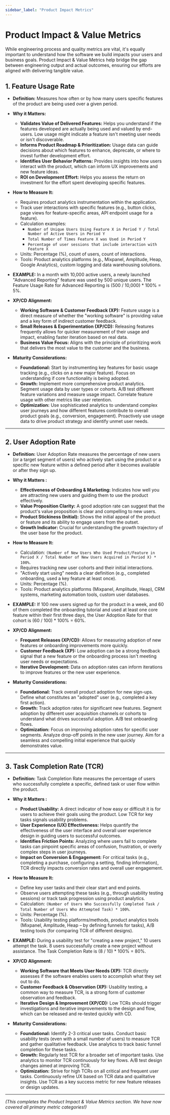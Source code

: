 ```yaml
---
sidebar_label: "Product Impact Metrics"
---
```


# Product Impact & Value Metrics

While engineering process and quality metrics are vital, it's equally important to understand how the software we build impacts your users and business goals. Product Impact & Value Metrics help bridge the gap between engineering output and actual outcomes, ensuring our efforts are aligned with delivering tangible value.

## 1. Feature Usage Rate

- **Definition:** Measures how often or by how many users specific features of the product are being used over a given period.

- **Why it Matters:**

  - **Validates Value of Delivered Features:** Helps you understand if the features developed are actually being used and valued by end-users. Low usage might indicate a feature isn't meeting user needs or isn't discoverable.
  - **Informs Product Roadmap & Prioritization:** Usage data can guide decisions about which features to enhance, deprecate, or where to invest further development effort.
  - **Identifies User Behavior Patterns:** Provides insights into how users interact with the product, which can inform UX improvements and new feature ideas.
  - **ROI on Development Effort:** Helps you assess the return on investment for the effort spent developing specific features.

- **How to Measure It:**

  - Requires product analytics instrumentation within the application.
  - Track user interactions with specific features (e.g., button clicks, page views for feature-specific areas, API endpoint usage for a feature).
  - Calculation examples:
    - `Number of Unique Users Using Feature X in Period Y / Total Number of Active Users in Period Y`
    - `Total Number of Times Feature X was Used in Period Y`
    - `Percentage of user sessions that include interaction with Feature X`
  - Units: Percentage (%), count of users, count of interactions.
  - Tools: Product analytics platforms (e.g., Mixpanel, Amplitude, Heap, Google Analytics), custom logging and data warehousing solutions.

- **EXAMPLE:**
  In a month with 10,000 active users, a newly launched "Advanced Reporting" feature was used by 500 unique users. The Feature Usage Rate for Advanced Reporting is (500 / 10,000) \* 100% = 5%.

- **XP/CD Alignment:**

  - **Working Software & Customer Feedback (XP):** Feature usage is a direct measure of whether the "working software" is providing value and a key form of indirect customer feedback.
  - **Small Releases & Experimentation (XP/CD):** Releasing features frequently allows for quicker measurement of their usage and impact, enabling faster iteration based on real data.
  - **Business Value Focus:** Aligns with the principle of prioritizing work that delivers the most value to the customer and the business.

- **Maturity Considerations:**
  - **Foundational:** Start by instrumenting key features for basic usage tracking (e.g., clicks on a new major feature). Focus on understanding if core functionality is being adopted.
  - **Growth:** Implement more comprehensive product analytics. Segment usage data by user types or cohorts. A/B test different feature variations and measure usage impact. Correlate feature usage with other metrics like user retention.
  - **Optimization:** Use sophisticated analytics to understand complex user journeys and how different features contribute to overall product goals (e.g., conversion, engagement). Proactively use usage data to drive product strategy and identify unmet user needs.

---

## 2. User Adoption Rate

- **Definition:** User Adoption Rate measures the percentage of new users (or a target segment of users) who actively start using the product or a specific new feature within a defined period after it becomes available or after they sign up.

- **Why it Matters :**

  - **Effectiveness of Onboarding & Marketing:** Indicates how well you are attracting new users and guiding them to use the product effectively.
  - **Value Proposition Clarity:** A good adoption rate can suggest that the product's value proposition is clear and compelling to new users.
  - **Product Stickiness (Initial):** Shows the initial appeal of the product or feature and its ability to engage users from the outset.
  - **Growth Indicator:** Crucial for understanding the growth trajectory of the user base for the product.

- **How to Measure It:**

  - Calculation: `(Number of New Users Who Used Product/Feature in Period X / Total Number of New Users Acquired in Period X) * 100%`.
  - Requires tracking new user cohorts and their initial interactions.
  - "Actively start using" needs a clear definition (e.g., completed onboarding, used a key feature at least once).
  - Units: Percentage (%).
  - Tools: Product analytics platforms (Mixpanel, Amplitude, Heap), CRM systems, marketing automation tools, custom user databases.

- **EXAMPLE:**
  If 100 new users signed up for the product in a week, and 60 of them completed the onboarding tutorial and used at least one core feature within their first three days, the User Adoption Rate for that cohort is (60 / 100) \* 100% = 60%.

- **XP/CD Alignment:**

  - **Frequent Releases (XP/CD):** Allows for measuring adoption of new features or onboarding improvements more quickly.
  - **Customer Feedback (XP):** Low adoption can be a strong feedback signal that a new feature or the onboarding process isn't meeting user needs or expectations.
  - **Iterative Development:** Data on adoption rates can inform iterations to improve features or the new user experience.

- **Maturity Considerations:**
  - **Foundational:** Track overall product adoption for new sign-ups. Define what constitutes an "adopted" user (e.g., completed a key first action).
  - **Growth:** Track adoption rates for significant new features. Segment adoption by different user acquisition channels or cohorts to understand what drives successful adoption. A/B test onboarding flows.
  - **Optimization:** Focus on improving adoption rates for specific user segments. Analyze drop-off points in the new user journey. Aim for a seamless and compelling initial experience that quickly demonstrates value.

---

## 3. Task Completion Rate (TCR)

- **Definition:** Task Completion Rate measures the percentage of users who successfully complete a specific, defined task or user flow within the product.

- **Why it Matters :**

  - **Product Usability:** A direct indicator of how easy or difficult it is for users to achieve their goals using the product. Low TCR for key tasks signals usability problems.
  - **User Experience (UX) Effectiveness:** Helps quantify the effectiveness of the user interface and overall user experience design in guiding users to successful outcomes.
  - **Identifies Friction Points:** Analyzing where users fail to complete tasks can pinpoint specific areas of confusion, frustration, or overly complex steps in user journeys.
  - **Impact on Conversion & Engagement:** For critical tasks (e.g., completing a purchase, configuring a setting, finding information), TCR directly impacts conversion rates and overall user engagement.

- **How to Measure It:**

  - Define key user tasks and their clear start and end points.
  - Observe users attempting these tasks (e.g., through usability testing sessions) or track task progression using product analytics.
  - Calculation: `(Number of Users Who Successfully Completed Task / Total Number of Users Who Attempted Task) * 100%`.
  - Units: Percentage (%).
  - Tools: Usability testing platforms/methods, product analytics tools (Mixpanel, Amplitude, Heap – by defining funnels for tasks), A/B testing tools (for comparing TCR of different designs).

- **EXAMPLE:**
  During a usability test for "creating a new project," 10 users attempt the task. 8 users successfully create a new project without assistance. The Task Completion Rate is (8 / 10) \* 100% = 80%.

- **XP/CD Alignment:**

  - **Working Software that Meets User Needs (XP):** TCR directly assesses if the software enables users to accomplish what they set out to do.
  - **Customer Feedback & Observation (XP):** Usability testing, a common way to measure TCR, is a strong form of customer observation and feedback.
  - **Iterative Design & Improvement (XP/CD):** Low TCRs should trigger investigations and iterative improvements to the design and flow, which can be released and re-tested quickly with CD.

- **Maturity Considerations:**
  - **Foundational:** Identify 2-3 critical user tasks. Conduct basic usability tests (even with a small number of users) to measure TCR and gather qualitative feedback. Use analytics to track basic funnel completion for these tasks.
  - **Growth:** Regularly test TCR for a broader set of important tasks. Use analytics to monitor TCR continuously for key flows. A/B test design changes aimed at improving TCR.
  - **Optimization:** Strive for high TCRs on all critical and frequent user tasks. Continuously refine UX based on TCR data and qualitative insights. Use TCR as a key success metric for new feature releases or design updates.

---

_(This completes the Product Impact & Value Metrics section. We have now covered all primary metric categories!)_
